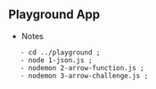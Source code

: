 ## Playground App


* Notes 

```
   - cd ../playground ;
   - node 1-json.js ;
   - nodemon 2-arrow-function.js ;
   - nodemon 3-arrow-challenge.js ;

```